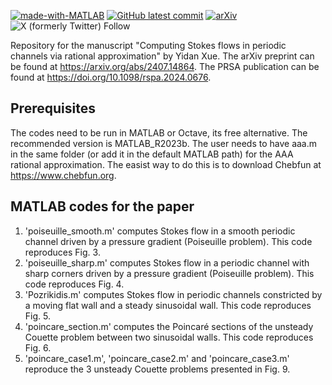 [![made-with-MATLAB](https://img.shields.io/badge/Made%20with-MATLAB_R2023b-orange)]()
[![GitHub latest commit](https://badgen.net/github/last-commit/YidanXue/periodic_Stokes_flow)](https://GitHub.com/YidanXue/periodic_Stokes_flow/commit/)
[![arXiv](https://img.shields.io/badge/DOI-10.1098%2Frspa.2024.0676-blue)](https://doi.org/10.1098/rspa.2024.0676)
![X (formerly Twitter) Follow](https://img.shields.io/twitter/follow/YidanXue?link=https%3A%2F%2Ftwitter.com%2FYidanXue)

Repository for the manuscript "Computing Stokes flows in periodic channels via rational approximation" by Yidan Xue. The arXiv preprint can be found at https://arxiv.org/abs/2407.14864. The PRSA publication can be found at https://doi.org/10.1098/rspa.2024.0676.

Prerequisites
----------------------

The codes need to be run in MATLAB or Octave, its free alternative. The recommended version is MATLAB_R2023b. The user needs to have aaa.m in the same folder (or add it in the default MATLAB path) for the AAA rational approximation. The easist way to do this is to download Chebfun at https://www.chebfun.org. 

MATLAB codes for the paper
----------------------

1) 'poiseuille_smooth.m' computes Stokes flow in a smooth periodic channel driven by a pressure gradient (Poiseuille problem). This code reproduces Fig. 3.
2) 'poiseuille_sharp.m' computes Stokes flow in a periodic channel with sharp corners driven by a pressure gradient (Poiseuille problem). This code reproduces Fig. 4.
3) 'Pozrikidis.m' computes Stokes flow in periodic channels constricted by a moving flat wall and a steady sinusoidal wall. This code reproduces Fig. 5.
4) 'poincare_section.m' computes the Poincar&#233; sections of the unsteady Couette problem between two sinusoidal walls. This code reproduces Fig. 6.
5) 'poincare_case1.m', 'poincare_case2.m' and 'poincare_case3.m' reproduce the 3 unsteady Couette problems presented in Fig. 9.
